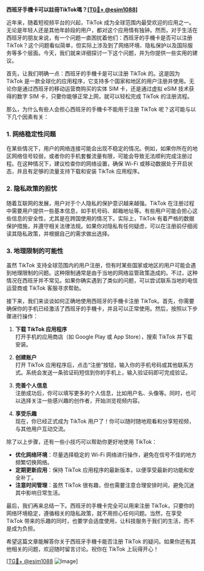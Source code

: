 **西班牙手機卡可以註冊TikTok嗎？[[TG💪+ @esim1088](https://t.me/s/esim1088)]**

近年来，随着短视频平台的兴起，TikTok 成为全球范围内最受欢迎的应用之一。无论是年轻人还是其他年龄段的用户，都对这个应用情有独钟。然而，对于生活在西班牙的朋友来说，有一个问题一直困扰着他们：西班牙的手機卡是否可以注册 TikTok？这个问题看似简单，但实际上涉及到了网络环境、隐私保护以及国际服务等多个层面。今天，我们就来详细探讨一下这个问题，并为你提供一些实用的建议。

首先，让我们明确一点：西班牙的手機卡是可以注册 TikTok 的。这是因为 TikTok 是一款全球化的应用程序，它支持多个国家和地区的用户注册并使用。无论你是通过西班牙的移动运营商购买的实体 SIM 卡，还是通过虚拟 eSIM 技术获得的数字 SIM 卡，只要你能够正常上网，就可以轻松完成 TikTok 的注册流程。

那么，为什么有些人会担心西班牙的手機卡不能用于注册 TikTok 呢？这可能与以下几个因素有关：

### 1. 网络稳定性问题

在某些情况下，用户的网络连接可能会出现不稳定的情况。例如，如果你所在的地区网络信号较弱，或者你的手机套餐流量有限，可能会导致无法顺利完成注册过程。在这种情况下，建议检查你的网络设置，确保 Wi-Fi 或移动数据处于开启状态，并且有足够的流量支持下载和安装 TikTok 应用程序。

### 2. 隐私政策的担忧

随着互联网的发展，用户对于个人隐私的保护意识越来越强。TikTok 在注册过程中需要用户提供一些基本信息，如手机号码、邮箱地址等。有些用户可能会担心这些信息的安全性，尤其是在跨国使用的情况下。实际上，TikTok 有着严格的数据保护措施，并遵守相关法律法规。如果你对隐私有任何疑虑，可以在注册前仔细阅读其隐私政策，并根据自己的需求做出选择。

### 3. 地理限制的可能性

虽然 TikTok 支持全球范围内的用户注册，但有时某些国家或地区的用户可能会遇到地理限制的问题。这种限制通常是由于当地的网络监管政策造成的。不过，这种情况在西班牙并不常见。如果你确实遇到了类似的问题，可以尝试联系当地的电信运营商或 TikTok 客服寻求帮助。

接下来，我们来谈谈如何正确地使用西班牙的手機卡注册 TikTok。首先，你需要确保你的手机已经激活了西班牙的手機卡，并且可以正常使用。然后，按照以下步骤进行操作：

1. **下载 TikTok 应用程序**  
   打开手机的应用商店（如 Google Play 或 App Store），搜索 TikTok 并下载安装。

2. **创建账户**  
   打开 TikTok 应用程序后，点击“注册”按钮，输入你的手机号码或其他联系方式。系统会发送一条验证码短信到你的手机上，输入验证码即可完成验证。

3. **完善个人信息**  
   注册成功后，你可以填写更多的个人信息，比如用户名、头像等。同时，也可以选择关注一些感兴趣的创作者，开始浏览视频内容。

4. **享受乐趣**  
   现在，你已经正式成为 TikTok 用户了！你可以随时随地观看和分享短视频，与其他用户互动交流。

除了以上步骤，还有一些小技巧可以帮助你更好地使用 TikTok：

- **优化网络环境**：尽量选择稳定的 Wi-Fi 网络进行操作，避免在信号不佳的地方频繁切换网络。
- **定期更新应用**：保持 TikTok 应用程序的最新版本，以便享受最新的功能和安全补丁。
- **注意时间管理**：虽然 TikTok 很有趣，但也需要注意合理安排时间，避免沉迷其中影响日常生活。

最后，我们再来总结一下。西班牙的手機卡完全可以用来注册 TikTok，只要你的网络环境稳定，遵循相关的隐私政策，就不用担心任何问题。当然，在享受 TikTok 带来的乐趣的同时，也要学会适度使用，让科技服务于我们的生活，而不是成为负担。

希望这篇文章能解答你关于西班牙手機卡能否注册 TikTok 的疑问。如果你还有其他相关的问题，欢迎随时留言讨论。祝你在 TikTok 上玩得开心！

[[TG💪+ @esim1088](https://t.me/s/esim1088) ![Image](https://i.postimg.cc/4NQfJmqS/Snipaste-2025-05-13-00-14-12.png)]